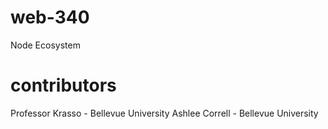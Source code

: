 # web-340
Node Ecosystem
# contributors
Professor Krasso - Bellevue University
Ashlee Correll - Bellevue University
